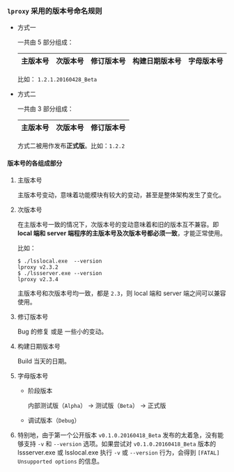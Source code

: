 ### `lproxy` 采用的版本号命名规则

* 方式一

	一共由 5 部分组成：

	| 主版本号 | 次版本号 | 修订版本号 | 构建日期版本号 | 字母版本号 |
	|----------|----------|------------|----------------|------------|

	比如： `1.2.1.20160428_Beta`

* 方式二

	一共由 3 部分组成：

	| 主版本号 | 次版本号 | 修订版本号 |
	|----------|----------|------------|

	方式二被用作发布**正式版**。比如：`1.2.2`

#### 版本号的各组成部分

1. 主版本号

	主版本号变动，意味着功能模块有较大的变动，甚至是整体架构发生了变化。

2. 次版本号

	在主版本号一致的情况下，次版本号的变动意味着和旧的版本互不兼容。即 **local 端和 server 端程序的主版本号及次版本号都必须一致**，才能正常使用。

	比如：

	```shell
	$ ./lsslocal.exe  --version
	lproxy v2.3.2
	$ ./lssserver.exe --version
	lproxy v2.3.4
	```

	主版本号和次版本号均一致，都是 `2.3`，则 local 端和 server 端之间可以兼容使用。

3. 修订版本号

	Bug 的修复 或是 一些小的变动。

4. 构建日期版本号

	Build 当天的日期。

5. 字母版本号

	* 阶段版本

		内部测试版（`Alpha`） -> 测试版（`Beta`） -> 正式版

	* 调试版本（`Debug`）

6. 特别地，由于第一个公开版本 `v0.1.0.20160418_Beta` 发布的太着急，没有能够支持 `-v` 和 `--version` 选项。如果尝试对 `v0.1.0.20160418_Beta` 版本的 lssserver.exe 或 lsslocal.exe 执行 `-v` 或 `--version` 行为，会得到 `[FATAL] Unsupported options` 的信息。
